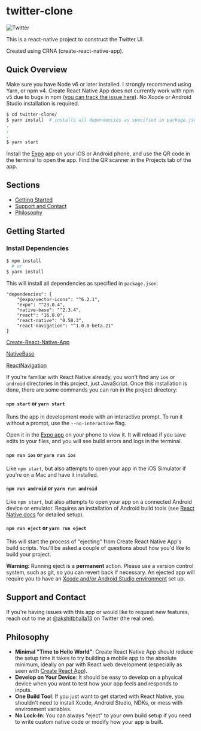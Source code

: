 # twitter-clone

![Twitter](https://www.shareicon.net/data/256x256/2017/02/24/879396_logo_512x512.png)

This is a react-native project to construct the Twitter UI.

Created using CRNA (create-react-native-app).



## Quick Overview

Make sure you have Node v6 or later installed. I strongly recommend using Yarn, or npm v4. Create React Native App does not currently work with npm v5 due to bugs in npm ([you can track the issue here](https://github.com/react-community/create-react-native-app/issues/233#issuecomment-305638103)). No Xcode or Android Studio installation is required.

```sh
$ cd twitter-clone/
$ yarn install  # installs all dependencies as specified in package.json
.
.
.
$ yarn start
```

Install the [Expo](https://expo.io) app on your iOS or Android phone, and use the QR code in the terminal to open the app. Find the QR scanner in the Projects tab of the app.

## Sections

* [Getting Started](#getting-started)
* [Support and Contact](#support-and-contact)
* [Philosophy](#philosophy)

## Getting Started


### Install Dependencies 

```sh
$ npm install
  # or
$ yarn install
```

This will install all dependencies as specified in `package.json`:
```
"dependencies": {
    "@expo/vector-icons": "^6.2.1",
    "expo": "^23.0.4",
    "native-base": "^2.3.4",
    "react": "16.0.0",
    "react-native": "0.50.3",
    "react-navigation": "^1.0.0-beta.21"
}
```
[Create-React-Native-App](https://facebook.github.io/react-native/docs/getting-started.html)

[NativeBase](https://docs.nativebase.io/) 

[ReactNavigation](https://reactnavigation.org/)

If you're familiar with React Native already, you won't find any `ios` or `android` directories in this project, just JavaScript. Once this installation is done, there are some commands you can run in the project directory:

#### `npm start` or `yarn start`

Runs the app in development mode with an interactive prompt. To run it without a prompt, use the `--no-interactive` flag.

Open it in the [Expo app](https://expo.io) on your phone to view it. It will reload if you save edits to your files, and you will see build errors and logs in the terminal.

#### `npm run ios` or `yarn run ios`

Like `npm start`, but also attempts to open your app in the iOS Simulator if you're on a Mac and have it installed.

#### `npm run android` or `yarn run android`

Like `npm start`, but also attempts to open your app on a connected Android device or emulator. Requires an installation of Android build tools (see [React Native docs](https://facebook.github.io/react-native/docs/getting-started.html) for detailed setup).

#### `npm run eject` or `yarn run eject`

This will start the process of "ejecting" from Create React Native App's build scripts. You'll be asked a couple of questions about how you'd like to build your project.

**Warning:** Running eject is a **permanent** action. Please use a version control system, such as git, so you can revert back if necessary. An ejected app will require you to have an [Xcode and/or Android Studio environment](https://facebook.github.io/react-native/docs/getting-started.html) set up.


## Support and Contact

If you're having issues with this app or would like to request new features, reach out to me at [@akshitbhalla13](https://twitter.com/akshitbhalla13) on Twitter (the real one).

## Philosophy

* **Minimal "Time to Hello World"**: Create React Native App should reduce the setup time it takes to try building a mobile app to the absolute minimum, ideally on par with React web development (especially as seen with [Create React App](https://github.com/facebookincubator/create-react-app)).
* **Develop on Your Device**: It should be easy to develop on a physical device when you want to test how your app feels and responds to inputs.
* **One Build Tool**: If you just want to get started with React Native, you shouldn't need to install Xcode, Android Studio, NDKs, or mess with environment variables.
* **No Lock-In**: You can always "eject" to your own build setup if you need to write custom native code or modify how your app is built.
